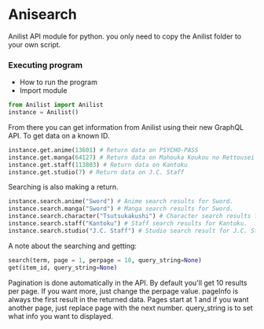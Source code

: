 # Anisearch
Anilist API module for python. you only need to copy the Anilist folder to your own script.

### Executing program

* How to run the program
* Import module
```python
from Anilist import Anilist
instance = Anilist()
```

From there you can get information from Anilist using their new GraphQL API.
To get data on a known ID.
```python
instance.get.anime(13601) # Return data on PSYCHO-PASS 
instance.get.manga(64127) # Return data on Mahouka Koukou no Rettousei
instance.get.staff(113803) # Return data on Kantoku
instance.get.studio(7) # Return data on J.C. Staff
```

Searching is also making a return.
```python
instance.search.anime("Sword") # Anime search results for Sword.
instance.search.manga("Sword") # Manga search results for Sword.
instance.search.character("Tsutsukakushi") # Character search results for Tsutsukakushi.
instance.search.staff("Kantoku") # Staff search results for Kantoku.
instance.search.studio("J.C. Staff") # Studio search result for J.C. Staff.
```
A note about the searching and getting:
```python
search(term, page = 1, perpage = 10, query_string=None)
get(item_id, query_string=None)
```
Pagination is done automatically in the API. By default you'll get 10 results per page. 
If you want more, just change the perpage value. pageInfo is always the first result in the returned data.
Pages start at 1 and if you want another page, just replace page with the next number. 
query_string is to set what info you want to displayed.
